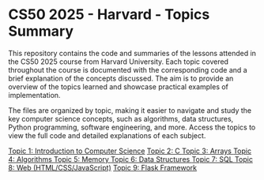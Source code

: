 
# CS50 2025 - Harvard - Topics Summary

This repository contains the code and summaries of the lessons attended in the CS50 2025 course from Harvard University. Each topic covered throughout the course is documented with the corresponding code and a brief explanation of the concepts discussed. The aim is to provide an overview of the topics learned and showcase practical examples of implementation.

The files are organized by topic, making it easier to navigate and study the key computer science concepts, such as algorithms, data structures, Python programming, software engineering, and more. Access the topics to view the full code and detailed explanations of each subject.

   <a href="#./sractch">Topic 1: Introduction to Computer Science</a>
    <a href="#./c">Topic 2: C </a>
    <a href="#./arrays">Topic 3: Arrays </a>
    <a href="#./algorithms">Topic 4: Algorithms </a>
    <a href="#./memory">Topic 5: Memory </a>
    <a href="#./data-structures">Topic 6: Data Structures </a>
    <a href="#./sql">Topic 7: SQL </a>
    <a href="#./web">Topic 8: Web (HTML/CSS/JavaScript)</a>
    <a href="#./flask">Topic 9: Flask Framework </a>
